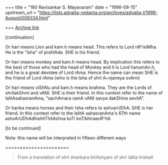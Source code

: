 +++
title = "160 Ravisankar S. Mayavaram"
date = "1998-08-15"
upstream_url = "https://lists.advaita-vedanta.org/archives/advaita-l/1998-August/009334.html"

+++
[Archive link](https://lists.advaita-vedanta.org/archives/advaita-l/1998-August/009334.html)

[continuation]

Or hari means Lion and kam.h means head. This refers to Lord
nR^isiMha. He is the "Isha" of prahlAda. SHE is his friend.

Or hari means monkey and kam.h means head. By implication this
refers to the best of those who had the head of Monkey and it is
Lord hanumAn.h, and he is a great devotee of Lord rAma. Hence the
name can mean SHE is the friend of Lord rAma (who is the Isha of
shrI A~njaneya svAmi)

Or hari means viShNu and kam.h means brahma. They are the Lords
of shrIlakShmI and vANI. SHE is their friend. In this context
refer to the name of lalitAsahasranAma, "sachAmara ramA vANI
savya dakShina sevitA".

Or harika means horses and their Isha refers to ashvarUDhA. SHE
is her friend. In this context refer to the lalitA sahasranAma's
67th name ashvArUDhAdhishhThitAshva koTi koTibhiraavR^itA


[to be continued]

Note: this name will be interpreted in fifteen different ways

======================
>From  a translation of
shrI shankara bhAshyam of shrI lalita trishatI

